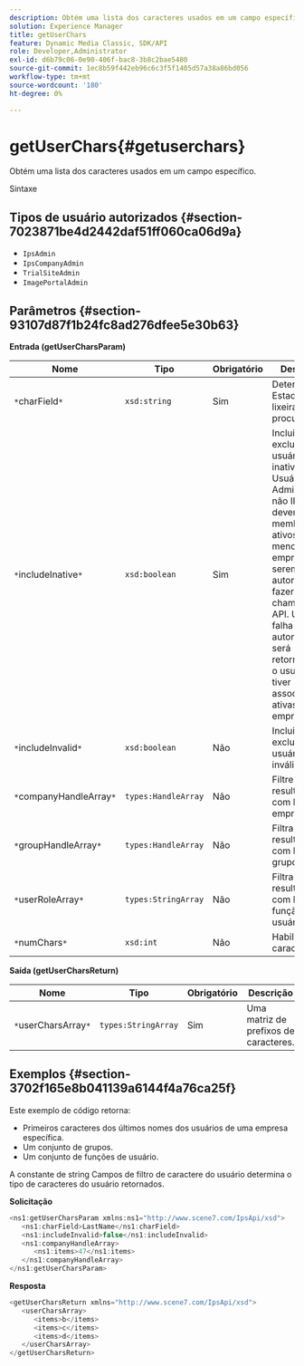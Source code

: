 ```yaml
---
description: Obtém uma lista dos caracteres usados em um campo específico.
solution: Experience Manager
title: getUserChars
feature: Dynamic Media Classic, SDK/API
role: Developer,Administrator
exl-id: d6b79c06-0e90-406f-bac8-3b8c2bae5480
source-git-commit: 1ec8b59f442eb96c6c3f5f1405d57a38a86bd056
workflow-type: tm+mt
source-wordcount: '180'
ht-degree: 0%

---
```


# getUserChars{#getuserchars}

Obtém uma lista dos caracteres usados em um campo específico.

Sintaxe

## Tipos de usuário autorizados {#section-7023871be4d2442daf51ff060ca06d9a}

* `IpsAdmin`
* `IpsCompanyAdmin`
* `TrialSiteAdmin`
* `ImagePortalAdmin`

## Parâmetros {#section-93107d87f1b24fc8ad276dfee5e30b63}

**Entrada (getUserCharsParam)**

| Nome | Tipo | Obrigatório | Descrição |
|---|---|---|---|
| `*`charField`*` | `xsd:string` | Sim | Determina o Estado da lixeira a ser procurado. |
| `*`includeInative`*` | `xsd:boolean` | Sim | Incluir ou excluir usuários inativos. Usuários de Administração não IPS devem ser membros ativos de pelo menos uma empresa para serem autorizados a fazer chamadas de API. Uma falha de autorização será retornada se o usuário não tiver associações ativas à empresa. |
| `*`includeInvalid`*` | `xsd:boolean` | Não | Incluir ou excluir usuários inválidos. |
| `*`companyHandleArray`*` | `types:HandleArray` | Não | Filtre os resultados com base na empresa. |
| `*`groupHandleArray`*` | `types:HandleArray` | Não | Filtra os resultados com base em grupos. |
| `*`userRoleArray`*` | `types:StringArray` | Não | Filtra os resultados com base na função do usuário. |
| `*`numChars`*` | `xsd:int` | Não | Habilitar > 1 caractere. |

**Saída (getUserCharsReturn)**

| Nome | Tipo | Obrigatório | Descrição |
|---|---|---|---|
| `*`userCharsArray`*` | `types:StringArray` | Sim | Uma matriz de prefixos de caracteres. |

## Exemplos {#section-3702f165e8b041139a6144f4a76ca25f}

Este exemplo de código retorna:

* Primeiros caracteres dos últimos nomes dos usuários de uma empresa específica.
* Um conjunto de grupos.
* Um conjunto de funções de usuário.

A constante de string Campos de filtro de caractere do usuário determina o tipo de caracteres do usuário retornados.

**Solicitação**

```java
<ns1:getUserCharsParam xmlns:ns1="http://www.scene7.com/IpsApi/xsd">
   <ns1:charField>LastName</ns1:charField>
   <ns1:includeInvalid>false</ns1:includeInvalid>
   <ns1:companyHandleArray>
      <ns1:items>47</ns1:items>
   </ns1:companyHandleArray>
</ns1:getUserCharsParam>
```

**Resposta**

```java
<getUserCharsReturn xmlns="http://www.scene7.com/IpsApi/xsd">
   <userCharsArray>
      <items>b</items>
      <items>c</items>
      <items>d</items>
   </userCharsArray>
</getUserCharsReturn>
```
